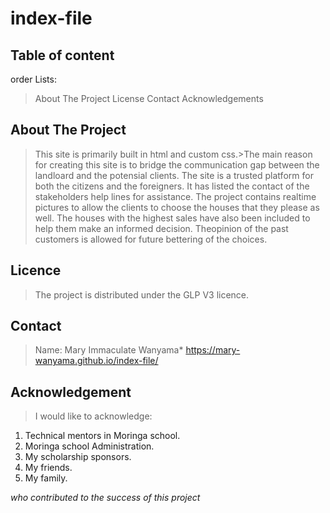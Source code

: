 # index-file

## Table of content
order Lists: 
>About The Project 
>License 
>Contact 
>Acknowledgements

## About The Project
>This site is primarily built in html and custom css.>The main reason for creating this site is to bridge the communication 
gap between the landloard and the potensial clients. The site is a trusted platform for both the citizens and the
foreigners. It has listed the contact of the stakeholders help lines for assistance. The project contains realtime 
pictures to allow the clients to choose the houses that they please as well. The houses with the highest sales have
also been included to help them make an informed decision. Theopinion of the past customers is allowed for future
bettering of the choices. 

## Licence

>The project is distributed under the GLP V3 licence. 

## Contact
> Name: Mary Immaculate Wanyama*
> https://mary-wanyama.github.io/index-file/

## Acknowledgement
>I would like to acknowledge: 
1. Technical mentors in Moringa school.
2. Moringa school Administration.
3. My scholarship sponsors.
4. My friends.
5. My family. 

_who contributed to the success of this project_